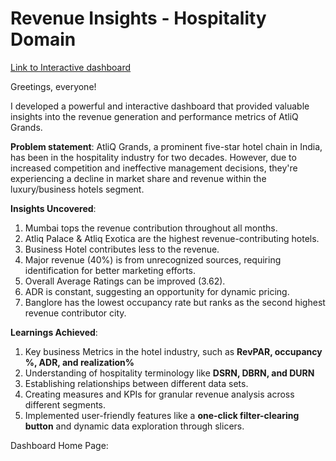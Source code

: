 # Revenue Insights - Hospitality Domain

[Link to Interactive dashboard](https://app.powerbi.com/view?r=eyJrIjoiZWJhZWJiZGQtZmRiMC00NGJhLWI1ODEtZmE1ZjFmMjUyMDY1IiwidCI6ImM2ZTU0OWIzLTVmNDUtNDAzMi1hYWU5LWQ0MjQ0ZGM1YjJjNCJ9)


Greetings, everyone!

I developed a powerful and interactive dashboard that provided valuable insights into the revenue generation and performance metrics of AtliQ Grands.

**Problem statement**: AtliQ Grands, a prominent five-star hotel chain in India, has been in the hospitality industry for two decades. However, due to increased competition and ineffective management decisions, they're experiencing a decline in market share and revenue within the luxury/business hotels segment.


**Insights Uncovered**:
1. Mumbai tops the revenue contribution throughout all months.
2. Atliq Palace & Atliq Exotica are the highest revenue-contributing hotels.
3. Business Hotel contributes less to the revenue.
4. Major revenue (40%) is from unrecognized sources, requiring identification for better marketing efforts.
5. Overall Average Ratings can be improved (3.62).
6. ADR is constant, suggesting an opportunity for dynamic pricing.
7. Banglore has the lowest occupancy rate but ranks as the second highest revenue contributor city.


**Learnings Achieved**:
1. Key business Metrics in the hotel industry, such as **RevPAR, occupancy %, ADR, and realization%**
2. Understanding of hospitality terminology like **DSRN, DBRN, and DURN**
3. Establishing relationships between different data sets.
4. Creating measures and KPIs for granular revenue analysis across different segments.
5. Implemented user-friendly features like a **one-click filter-clearing button** and dynamic data exploration through slicers.


Dashboard Home Page:
